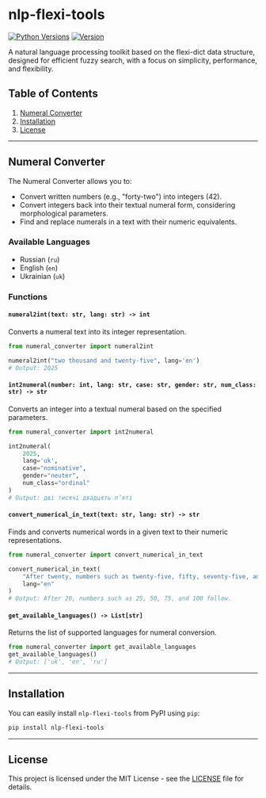 # nlp-flexi-tools

[![Python Versions](https://img.shields.io/badge/Python%20Versions-%3E%3D3.11-informational)](https://pypi.org/project/nlp-flexi-tools/)
[![Version](https://img.shields.io/badge/Version-0.1.2-informational)](https://pypi.org/project/nlp-flexi-tools/)

A natural language processing toolkit based on the flexi-dict data structure, designed for efficient fuzzy search, with a focus on simplicity, performance, and flexibility.

## Table of Contents

1. [Numeral Converter](#numeral-converter)
4. [Installation](#installation)
6. [License](#license)

---

## Numeral Converter

The Numeral Converter allows you to:

- Convert written numbers (e.g., "forty-two") into integers (42).
- Convert integers back into their textual numeral form, considering morphological parameters.
- Find and replace numerals in a text with their numeric equivalents.

### Available Languages
- Russian (`ru`)
- English (`en`)
- Ukrainian (`uk`)

### Functions

#### `numeral2int(text: str, lang: str) -> int`
Converts a numeral text into its integer representation.

```python
from numeral_converter import numeral2int

numeral2int("two thousand and twenty-five", lang='en')
# Output: 2025
```

#### `int2numeral(number: int, lang: str, case: str, gender: str, num_class: str) -> str`
Converts an integer into a textual numeral based on the specified parameters.

```python
from numeral_converter import int2numeral

int2numeral(
    2025,
    lang='uk',
    case="nominative",
    gender="neuter",
    num_class="ordinal"
)
# Output: дві тисячі двадцять п’яті
```

#### `convert_numerical_in_text(text: str, lang: str) -> str`
Finds and converts numerical words in a given text to their numeric representations.

```python
from numeral_converter import convert_numerical_in_text

convert_numerical_in_text(
    "After twenty, numbers such as twenty-five, fifty, seventy-five, and one hundred follow.",
    lang="en"
)
# Output: After 20, numbers such as 25, 50, 75, and 100 follow.
```

#### `get_available_languages() -> List[str]`
Returns the list of supported languages for numeral conversion.

```python
from numeral_converter import get_available_languages
get_available_languages()
# Output: ['uk', 'en', 'ru']
```

---


## Installation

You can easily install `nlp-flexi-tools` from PyPI using `pip`:

```bash
pip install nlp-flexi-tools
```

---

## License

This project is licensed under the MIT License - see the [LICENSE](LICENSE) file for details.
